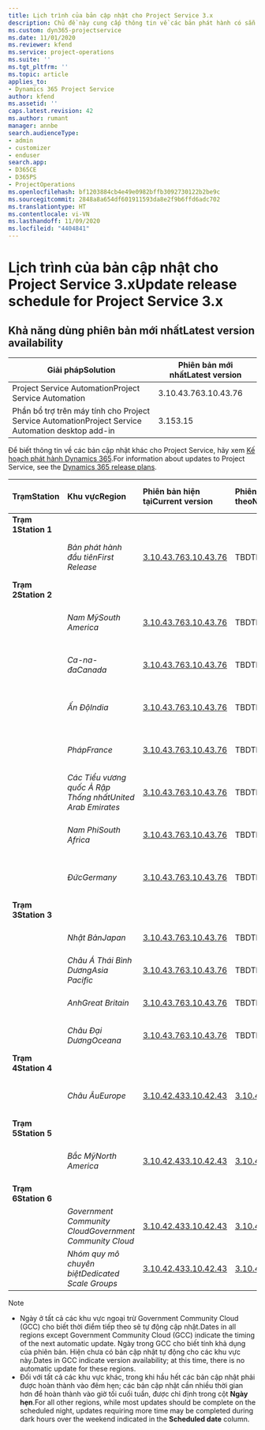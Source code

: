 ```yaml
---
title: Lịch trình của bản cập nhật cho Project Service 3.x
description: Chủ đề này cung cấp thông tin về các bản phát hành có sẵn và sắp tới của Dynamics 365 Project Service Automation.
ms.custom: dyn365-projectservice
ms.date: 11/01/2020
ms.reviewer: kfend
ms.service: project-operations
ms.suite: ''
ms.tgt_pltfrm: ''
ms.topic: article
applies_to:
- Dynamics 365 Project Service
author: kfend
ms.assetid: ''
caps.latest.revision: 42
ms.author: rumant
manager: annbe
search.audienceType:
- admin
- customizer
- enduser
search.app:
- D365CE
- D365PS
- ProjectOperations
ms.openlocfilehash: bf1203884cb4e49e0982bffb3092730122b2be9c
ms.sourcegitcommit: 2848a8a654df601911593da8e2f9b6ffd6adc702
ms.translationtype: HT
ms.contentlocale: vi-VN
ms.lasthandoff: 11/09/2020
ms.locfileid: "4404841"
---
```

# <a name="update-release-schedule-for-project-service-3x"></a><span data-ttu-id="2b8f3-103">Lịch trình của bản cập nhật cho Project Service 3.x</span><span class="sxs-lookup"><span data-stu-id="2b8f3-103">Update release schedule for Project Service 3.x</span></span>

## <a name="latest-version-availability"></a><span data-ttu-id="2b8f3-104">Khả năng dùng phiên bản mới nhất</span><span class="sxs-lookup"><span data-stu-id="2b8f3-104">Latest version availability</span></span>

| <span data-ttu-id="2b8f3-105">Giải pháp</span><span class="sxs-lookup"><span data-stu-id="2b8f3-105">Solution</span></span>  | <span data-ttu-id="2b8f3-106">Phiên bản mới nhất</span><span class="sxs-lookup"><span data-stu-id="2b8f3-106">Latest version</span></span> |
|-------|----|
| <span data-ttu-id="2b8f3-107">Project Service Automation</span><span class="sxs-lookup"><span data-stu-id="2b8f3-107">Project Service Automation</span></span>    | <span data-ttu-id="2b8f3-108">3.10.43.76</span><span class="sxs-lookup"><span data-stu-id="2b8f3-108">3.10.43.76</span></span> |
| <span data-ttu-id="2b8f3-109">Phần bổ trợ trên máy tính cho Project Service Automation</span><span class="sxs-lookup"><span data-stu-id="2b8f3-109">Project Service Automation desktop add-in</span></span>                | <span data-ttu-id="2b8f3-110">3.15</span><span class="sxs-lookup"><span data-stu-id="2b8f3-110">3.15</span></span>          |

<span data-ttu-id="2b8f3-111">Để biết thông tin về các bản cập nhật khác cho Project Service, hãy xem [Kế hoạch phát hành Dynamics 365](https://docs.microsoft.com/dynamics365/release-plans/).</span><span class="sxs-lookup"><span data-stu-id="2b8f3-111">For information about updates to Project Service, see the [Dynamics 365 release plans](https://docs.microsoft.com/dynamics365/release-plans/).</span></span> 

| <span data-ttu-id="2b8f3-112">Trạm</span><span class="sxs-lookup"><span data-stu-id="2b8f3-112">Station</span></span>  | <span data-ttu-id="2b8f3-113">Khu vực</span><span class="sxs-lookup"><span data-stu-id="2b8f3-113">Region</span></span> | <span data-ttu-id="2b8f3-114">Phiên bản hiện tại</span><span class="sxs-lookup"><span data-stu-id="2b8f3-114">Current version</span></span> | <span data-ttu-id="2b8f3-115">Phiên bản tiếp theo</span><span class="sxs-lookup"><span data-stu-id="2b8f3-115">Next version</span></span> |  <span data-ttu-id="2b8f3-116">Ngày đã lên lịch</span><span class="sxs-lookup"><span data-stu-id="2b8f3-116">Scheduled date</span></span>
| :---   | :---   | :---   | :---   |:---   |         
|<span data-ttu-id="2b8f3-117"><strong>Trạm 1</strong></span><span class="sxs-lookup"><span data-stu-id="2b8f3-117"><strong>Station 1</strong></span></span> | |  |  | |
| | <span data-ttu-id="2b8f3-118"><i>Bản phát hành đầu tiên</i></span><span class="sxs-lookup"><span data-stu-id="2b8f3-118"><i>First Release</i></span></span> | [<span data-ttu-id="2b8f3-119">3.10.43.76</span><span class="sxs-lookup"><span data-stu-id="2b8f3-119">3.10.43.76</span></span>](whats-new-ur-25.md) | <span data-ttu-id="2b8f3-120">TBD</span><span class="sxs-lookup"><span data-stu-id="2b8f3-120">TBD</span></span> | <span data-ttu-id="2b8f3-121">Ngày 20 tháng 11 năm 2020</span><span class="sxs-lookup"><span data-stu-id="2b8f3-121">November 20, 2020</span></span>
|<span data-ttu-id="2b8f3-122"><strong>Trạm 2</strong></span><span class="sxs-lookup"><span data-stu-id="2b8f3-122"><strong>Station 2</strong></span></span> | |  |  | |
| | <span data-ttu-id="2b8f3-123"><i>Nam Mỹ</i></span><span class="sxs-lookup"><span data-stu-id="2b8f3-123"><i>South America</i></span></span> | [<span data-ttu-id="2b8f3-124">3.10.43.76</span><span class="sxs-lookup"><span data-stu-id="2b8f3-124">3.10.43.76</span></span>](whats-new-ur-25.md) | <span data-ttu-id="2b8f3-125">TBD</span><span class="sxs-lookup"><span data-stu-id="2b8f3-125">TBD</span></span> | <span data-ttu-id="2b8f3-126">Ngày 27 tháng 11 năm 2020</span><span class="sxs-lookup"><span data-stu-id="2b8f3-126">November 27, 2020</span></span>
| | <span data-ttu-id="2b8f3-127"><i>Ca-na-đa</i></span><span class="sxs-lookup"><span data-stu-id="2b8f3-127"><i>Canada</i></span></span> | [<span data-ttu-id="2b8f3-128">3.10.43.76</span><span class="sxs-lookup"><span data-stu-id="2b8f3-128">3.10.43.76</span></span>](whats-new-ur-25.md) | <span data-ttu-id="2b8f3-129">TBD</span><span class="sxs-lookup"><span data-stu-id="2b8f3-129">TBD</span></span> | <span data-ttu-id="2b8f3-130">Ngày 27 tháng 11 năm 2020</span><span class="sxs-lookup"><span data-stu-id="2b8f3-130">November 27, 2020</span></span> 
| | <span data-ttu-id="2b8f3-131"><i>Ấn Độ</i></span><span class="sxs-lookup"><span data-stu-id="2b8f3-131"><i>India</i></span></span> | [<span data-ttu-id="2b8f3-132">3.10.43.76</span><span class="sxs-lookup"><span data-stu-id="2b8f3-132">3.10.43.76</span></span>](whats-new-ur-25.md) | <span data-ttu-id="2b8f3-133">TBD</span><span class="sxs-lookup"><span data-stu-id="2b8f3-133">TBD</span></span> | <span data-ttu-id="2b8f3-134">Ngày 27 tháng 11 năm 2020</span><span class="sxs-lookup"><span data-stu-id="2b8f3-134">November 27, 2020</span></span>
| | <span data-ttu-id="2b8f3-135"><i>Pháp</i></span><span class="sxs-lookup"><span data-stu-id="2b8f3-135"><i>France</i></span></span> | [<span data-ttu-id="2b8f3-136">3.10.43.76</span><span class="sxs-lookup"><span data-stu-id="2b8f3-136">3.10.43.76</span></span>](whats-new-ur-25.md) | <span data-ttu-id="2b8f3-137">TBD</span><span class="sxs-lookup"><span data-stu-id="2b8f3-137">TBD</span></span> | <span data-ttu-id="2b8f3-138">Ngày 27 tháng 11 năm 2020</span><span class="sxs-lookup"><span data-stu-id="2b8f3-138">November 27, 2020</span></span>
| | <span data-ttu-id="2b8f3-139"><i>Các Tiểu vương quốc Ả Rập Thống nhất</i></span><span class="sxs-lookup"><span data-stu-id="2b8f3-139"><i>United Arab Emirates</i></span></span> | [<span data-ttu-id="2b8f3-140">3.10.43.76</span><span class="sxs-lookup"><span data-stu-id="2b8f3-140">3.10.43.76</span></span>](whats-new-ur-25.md) | <span data-ttu-id="2b8f3-141">TBD</span><span class="sxs-lookup"><span data-stu-id="2b8f3-141">TBD</span></span> | <span data-ttu-id="2b8f3-142">Ngày 27 tháng 11 năm 2020</span><span class="sxs-lookup"><span data-stu-id="2b8f3-142">November 27, 2020</span></span>
| | <span data-ttu-id="2b8f3-143"><i>Nam Phi</i></span><span class="sxs-lookup"><span data-stu-id="2b8f3-143"><i>South Africa</i></span></span> | [<span data-ttu-id="2b8f3-144">3.10.43.76</span><span class="sxs-lookup"><span data-stu-id="2b8f3-144">3.10.43.76</span></span>](whats-new-ur-25.md) | <span data-ttu-id="2b8f3-145">TBD</span><span class="sxs-lookup"><span data-stu-id="2b8f3-145">TBD</span></span> | <span data-ttu-id="2b8f3-146">Ngày 27 tháng 11 năm 2020</span><span class="sxs-lookup"><span data-stu-id="2b8f3-146">November 27, 2020</span></span>
| | <span data-ttu-id="2b8f3-147"><i>Đức</i></span><span class="sxs-lookup"><span data-stu-id="2b8f3-147"><i>Germany</i></span></span> | [<span data-ttu-id="2b8f3-148">3.10.43.76</span><span class="sxs-lookup"><span data-stu-id="2b8f3-148">3.10.43.76</span></span>](whats-new-ur-25.md) | <span data-ttu-id="2b8f3-149">TBD</span><span class="sxs-lookup"><span data-stu-id="2b8f3-149">TBD</span></span> | <span data-ttu-id="2b8f3-150">Ngày 27 tháng 11 năm 2020</span><span class="sxs-lookup"><span data-stu-id="2b8f3-150">November 27, 2020</span></span>
|<span data-ttu-id="2b8f3-151"><strong>Trạm 3</strong></span><span class="sxs-lookup"><span data-stu-id="2b8f3-151"><strong>Station 3</strong></span></span> | |  |  | |
| | <span data-ttu-id="2b8f3-152"><i>Nhật Bản</i></span><span class="sxs-lookup"><span data-stu-id="2b8f3-152"><i>Japan</i></span></span> | [<span data-ttu-id="2b8f3-153">3.10.43.76</span><span class="sxs-lookup"><span data-stu-id="2b8f3-153">3.10.43.76</span></span>](whats-new-ur-25.md) | <span data-ttu-id="2b8f3-154">TBD</span><span class="sxs-lookup"><span data-stu-id="2b8f3-154">TBD</span></span> | <span data-ttu-id="2b8f3-155">Tháng 11 năm 2020</span><span class="sxs-lookup"><span data-stu-id="2b8f3-155">December 11, 2020</span></span>
| | <span data-ttu-id="2b8f3-156"><i>Châu Á Thái Bình Dương</i></span><span class="sxs-lookup"><span data-stu-id="2b8f3-156"><i>Asia Pacific</i></span></span> | [<span data-ttu-id="2b8f3-157">3.10.43.76</span><span class="sxs-lookup"><span data-stu-id="2b8f3-157">3.10.43.76</span></span>](whats-new-ur-25.md) | <span data-ttu-id="2b8f3-158">TBD</span><span class="sxs-lookup"><span data-stu-id="2b8f3-158">TBD</span></span> | <span data-ttu-id="2b8f3-159">Tháng 11 năm 2020</span><span class="sxs-lookup"><span data-stu-id="2b8f3-159">December 11, 2020</span></span>
| | <span data-ttu-id="2b8f3-160"><i>Anh</i></span><span class="sxs-lookup"><span data-stu-id="2b8f3-160"><i>Great Britain</i></span></span> | [<span data-ttu-id="2b8f3-161">3.10.43.76</span><span class="sxs-lookup"><span data-stu-id="2b8f3-161">3.10.43.76</span></span>](whats-new-ur-25.md) | <span data-ttu-id="2b8f3-162">TBD</span><span class="sxs-lookup"><span data-stu-id="2b8f3-162">TBD</span></span> | <span data-ttu-id="2b8f3-163">Tháng 11 năm 2020</span><span class="sxs-lookup"><span data-stu-id="2b8f3-163">December 11, 2020</span></span>
| | <span data-ttu-id="2b8f3-164"><i>Châu Đại Dương</i></span><span class="sxs-lookup"><span data-stu-id="2b8f3-164"><i>Oceana</i></span></span> | [<span data-ttu-id="2b8f3-165">3.10.43.76</span><span class="sxs-lookup"><span data-stu-id="2b8f3-165">3.10.43.76</span></span>](whats-new-ur-25.md) | <span data-ttu-id="2b8f3-166">TBD</span><span class="sxs-lookup"><span data-stu-id="2b8f3-166">TBD</span></span> | <span data-ttu-id="2b8f3-167">Tháng 11 năm 2020</span><span class="sxs-lookup"><span data-stu-id="2b8f3-167">December 11, 2020</span></span>
|<span data-ttu-id="2b8f3-168"><strong>Trạm 4</strong></span><span class="sxs-lookup"><span data-stu-id="2b8f3-168"><strong>Station 4</strong></span></span> | |  |  | |
| | <span data-ttu-id="2b8f3-169"><i>Châu Âu</i></span><span class="sxs-lookup"><span data-stu-id="2b8f3-169"><i>Europe</i></span></span> |[<span data-ttu-id="2b8f3-170">3.10.42.43</span><span class="sxs-lookup"><span data-stu-id="2b8f3-170">3.10.42.43</span></span>](whats-new-ur-24.md) | [<span data-ttu-id="2b8f3-171">3.10.43.76</span><span class="sxs-lookup"><span data-stu-id="2b8f3-171">3.10.43.76</span></span>](whats-new-ur-25.md) | <span data-ttu-id="2b8f3-172">Ngày 13 tháng 11 năm 2020</span><span class="sxs-lookup"><span data-stu-id="2b8f3-172">November 13, 2020</span></span>
|<span data-ttu-id="2b8f3-173"><strong>Trạm 5</strong></span><span class="sxs-lookup"><span data-stu-id="2b8f3-173"><strong>Station 5</strong></span></span> | |  |  | |
| | <span data-ttu-id="2b8f3-174"><i>Bắc Mỹ</i></span><span class="sxs-lookup"><span data-stu-id="2b8f3-174"><i>North America</i></span></span> |[<span data-ttu-id="2b8f3-175">3.10.42.43</span><span class="sxs-lookup"><span data-stu-id="2b8f3-175">3.10.42.43</span></span>](whats-new-ur-24.md) | [<span data-ttu-id="2b8f3-176">3.10.43.76</span><span class="sxs-lookup"><span data-stu-id="2b8f3-176">3.10.43.76</span></span>](whats-new-ur-25.md) | <span data-ttu-id="2b8f3-177">Ngày 20 tháng 11 năm 2020</span><span class="sxs-lookup"><span data-stu-id="2b8f3-177">November 20, 2020</span></span>
|<span data-ttu-id="2b8f3-178"><strong>Trạm 6</strong></span><span class="sxs-lookup"><span data-stu-id="2b8f3-178"><strong>Station 6</strong></span></span> | |  |  | |
| | <span data-ttu-id="2b8f3-179"><i>Government Community Cloud</i></span><span class="sxs-lookup"><span data-stu-id="2b8f3-179"><i>Government Community Cloud</i></span></span> |[<span data-ttu-id="2b8f3-180">3.10.42.43</span><span class="sxs-lookup"><span data-stu-id="2b8f3-180">3.10.42.43</span></span>](whats-new-ur-24.md) | [<span data-ttu-id="2b8f3-181">3.10.43.76</span><span class="sxs-lookup"><span data-stu-id="2b8f3-181">3.10.43.76</span></span>](whats-new-ur-25.md) | <span data-ttu-id="2b8f3-182">Ngày 20 tháng 11 năm 2020</span><span class="sxs-lookup"><span data-stu-id="2b8f3-182">November 20, 2020</span></span>
| | <span data-ttu-id="2b8f3-183"><i>Nhóm quy mô chuyên biệt</i></span><span class="sxs-lookup"><span data-stu-id="2b8f3-183"><i>Dedicated Scale Groups</i></span></span> |[<span data-ttu-id="2b8f3-184">3.10.42.43</span><span class="sxs-lookup"><span data-stu-id="2b8f3-184">3.10.42.43</span></span>](whats-new-ur-24.md) | [<span data-ttu-id="2b8f3-185">3.10.43.76</span><span class="sxs-lookup"><span data-stu-id="2b8f3-185">3.10.43.76</span></span>](whats-new-ur-25.md) | <span data-ttu-id="2b8f3-186">Ngày 27 tháng 11 năm 2020</span><span class="sxs-lookup"><span data-stu-id="2b8f3-186">November 27, 2020</span></span>

>[!Note]
> - <span data-ttu-id="2b8f3-187">Ngày ở tất cả các khu vực ngoại trừ Government Community Cloud (GCC) cho biết thời điểm tiếp theo sẽ tự động cập nhật.</span><span class="sxs-lookup"><span data-stu-id="2b8f3-187">Dates in all regions except Government Community Cloud (GCC) indicate the timing of the next automatic update.</span></span> <span data-ttu-id="2b8f3-188">Ngày trong GCC cho biết tính khả dụng của phiên bản. Hiện chưa có bản cập nhật tự động cho các khu vực này.</span><span class="sxs-lookup"><span data-stu-id="2b8f3-188">Dates in GCC indicate version availability; at this time, there is no automatic update for these regions.</span></span>
> - <span data-ttu-id="2b8f3-189">Đối với tất cả các khu vực khác, trong khi hầu hết các bản cập nhật phải được hoàn thành vào đêm hẹn; các bản cập nhật cần nhiều thời gian hơn để hoàn thành vào giờ tối cuối tuần, được chỉ định trong cột **Ngày hẹn**.</span><span class="sxs-lookup"><span data-stu-id="2b8f3-189">For all other regions, while most updates should be complete on the scheduled night, updates requiring more time may be completed during dark hours over the weekend indicated in the **Scheduled date** column.</span></span>
